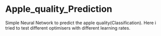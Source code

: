 # Apple_quality_Prediction

Simple Neural Network to predict the apple quality(Classification). Here i tried to test different optimisers with different learning rates.
